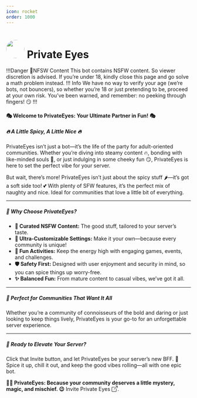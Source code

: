 ```yaml
---
icon: rocket
order: 1000
---
```

<style>
    .custom_image {
        border-radius:50%;
        }
    a.external{
    display: inline-flex;
    align-items: center;
    text-decoration: none;
        }
    a.external:hover {
        text-decoration: underline;
        }
</style>

# <img class="custom_image" src="https://images.disutils.com/bot_assets/profile_pictures_jpg/PrivateEyes.jpg" width=50 lenght=50> Private Eyes

!!!Danger 🔞NFSW Content
This bot contains NSFW content. So viewer discretion is advised. If you’re under 18, kindly close this page and go solve a math problem instead.
!!! Info
We have no way to verify your age (we’re bots, not bouncers), so whether you’re 18 or just pretending to be, proceed at your own risk. You’ve been warned, and remember: no peeking through fingers! 😏
!!!

#### 🎭 Welcome to PrivateEyes: Your Ultimate Partner in Fun! 🎭

##### 🔥 A Little Spicy, A Little Nice 🔥

PrivateEyes isn’t just a bot—it’s the life of the party for adult-oriented communities. Whether you’re diving into steamy content 🔥, bonding with like-minded souls 🤝, or just indulging in some cheeky fun 😏, PrivateEyes is here to set the perfect vibe for your server.

But wait, there’s more! PrivateEyes isn’t just about the spicy stuff 🌶️—it’s got a soft side too! 💕 With plenty of SFW features, it’s the perfect mix of naughty and nice. Ideal for communities that love a little bit of everything.

___

##### 🎉 Why Choose PrivateEyes?

- **💎 Curated NSFW Content:** The good stuff, tailored to your server’s taste.
- **🎨 Ultra-Customizable Settings:** Make it your own—because every community is unique!
- **🎲 Fun Activities:** Keep the energy high with engaging games, events, and challenges.
- **🛡️ Safety First:** Designed with user enjoyment and security in mind, so you can spice things up worry-free.
- **✨ Balanced Fun:** From mature content to casual vibes, we’ve got it all.

___

##### 🌟 Perfect for Communities That Want It All

Whether you’re a community of connoisseurs of the bold and daring or just looking to keep things lively, PrivateEyes is your go-to for an unforgettable server experience.

___

##### 🚀 Ready to Elevate Your Server?

Click that Invite button, and let PrivateEyes be your server’s new BFF. 🌟 Spice it up, chill it out, and keep the good vibes rolling—all with one epic bot.

**🕵️‍♂️ PrivateEyes: Because your community deserves a little mystery, magic, and mischief. 😉**
Invite <a class="external" href="https://disutils.com/bots" target="_blank">
    Private Eyes
    <svg xmlns="http://www.w3.org/2000/svg" width="16" height="16" fill="currentColor" class="bi bi-box-arrow-up-right" viewBox="0 0 16 16" style="margin-left: 4px;">
        <path fill-rule="evenodd" d="M8.636 3.5a.5.5 0 0 0-.5-.5H1.5A1.5 1.5 0 0 0 0 4.5v10A1.5 1.5 0 0 0 1.5 16h10a1.5 1.5 0 0 0 1.5-1.5V7.864a.5.5 0 0 0-1 0V14.5a.5.5 0 0 1-.5.5h-10a.5.5 0 0 1-.5-.5v-10a.5.5 0 0 1 .5-.5h6.636a.5.5 0 0 0 .5-.5"/>
        <path fill-rule="evenodd" d="M16 .5a.5.5 0 0 0-.5-.5h-5a.5.5 0 0 0 0 1h3.793L6.146 9.146a.5.5 0 1 0 .708.708L15 1.707V5.5a.5.5 0 0 0 1 0z"/>
    </svg>
</a>.
